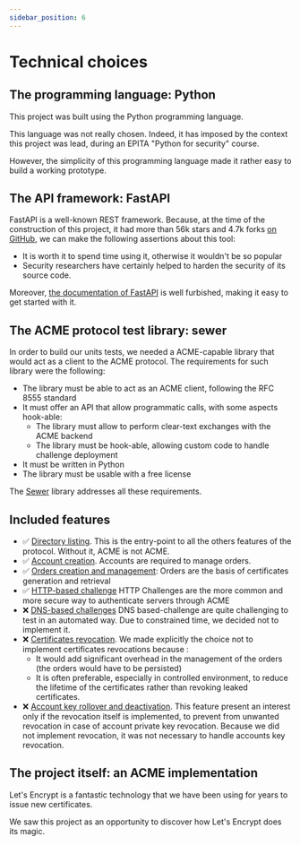 ```yaml
---
sidebar_position: 6
---
```


# Technical choices

## The programming language: Python
This project was built using the Python programming language.

This language was not really chosen. Indeed, it has imposed by the context this project was lead, during an EPITA "Python for security" course.

However, the simplicity of this programming language made it rather easy to build a working prototype.


## The API framework: FastAPI
FastAPI is a well-known REST framework. Because, at the time of the construction  of this project, it had more than 56k stars and 4.7k forks [on GitHub](https://github.com/tiangolo/fastapi), we can make the following assertions about this tool:

* It is worth it to spend time using it, otherwise it wouldn't be so popular
* Security researchers have certainly helped to harden the security of its source code.

Moreover, [the documentation of FastAPI](https://fastapi.tiangolo.com/) is well furbished, making it easy to get started with it.


## The ACME protocol test library: sewer 
In order to build our units tests, we needed a ACME-capable library that would act as a client to the ACME protocol. The requirements for such library were the following:

* The library must be able to act as an ACME client, following the RFC 8555 standard
* It must offer an API that allow programmatic calls, with some aspects hook-able:
  * The library must allow to perform clear-text exchanges with the ACME backend
  * The library must be hook-able, allowing custom code to handle challenge deployment
* It must be written in Python
* The library must be usable with a free license

The [Sewer](https://github.com/komuw/sewer) library addresses all these requirements.


## Included features
* ✅ [Directory listing](https://www.rfc-editor.org/rfc/rfc8555#section-7.1.1). This is the entry-point to all the others features of the protocol. Without it, ACME is not ACME.
* ✅ [Account creation](https://www.rfc-editor.org/rfc/rfc8555#section-7.3). Accounts are required to manage orders.
* ✅ [Orders creation and management](https://www.rfc-editor.org/rfc/rfc8555#section-7.4): Orders are the basis of certificates generation and retrieval
* ✅ [HTTP-based challenge](https://www.rfc-editor.org/rfc/rfc8555#section-8.3) HTTP Challenges are the more common and more secure way to authenticate servers through ACME
* ❌ [DNS-based challenges](https://www.rfc-editor.org/rfc/rfc8555#section-8.4) DNS based-challenge are quite challenging to test in an automated way. Due to constrained time, we decided not to implement it.
* ❌ [Certificates revocation](https://www.rfc-editor.org/rfc/rfc8555#section-7.6). We made explicitly the choice not to implement certificates revocations because :
  * It would add significant overhead in the management of the orders (the orders would have to be persisted)
  * It is often preferable, especially in controlled environment, to reduce the lifetime of the certificates rather than revoking leaked certificates.
* ❌ [Account key rollover and deactivation](https://www.rfc-editor.org/rfc/rfc8555#section-7.3.5). This feature present an interest only if the revocation itself is implemented, to prevent from unwanted revocation in case of account private key revocation. Because we did not implement revocation, it was not necessary to handle accounts key revocation. 


## The project itself: an ACME implementation
Let's Encrypt is a fantastic technology that we have been using for years to issue new certificates.

We saw this project as an opportunity to discover how Let's Encrypt does its magic.